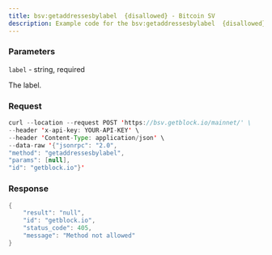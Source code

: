 ```yaml
---
title: bsv:getaddressesbylabel  {disallowed} - Bitcoin SV
description: Example code for the bsv:getaddressesbylabel  {disallowed} json-rpc method. Сomplete guide on how to use bsv:getaddressesbylabel  {disallowed} json-rpc in GetBlock.io Web3 documentation.
---
```


### Parameters


`label` - string, required

The label.

### Request

``` java
curl --location --request POST 'https://bsv.getblock.io/mainnet/' \ 
--header 'x-api-key: YOUR-API-KEY' \ 
--header 'Content-Type: application/json' \ 
--data-raw '{"jsonrpc": "2.0",
"method": "getaddressesbylabel",
"params": [null],
"id": "getblock.io"}'
```

###  Response

``` java
{
    "result": "null",
    "id": "getblock.io",
    "status_code": 405,
    "message": "Method not allowed"
}
```

